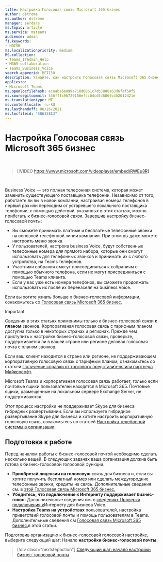 ```yaml
---
title: Настройка Голосовая связь Microsoft 365 бизнес
author: dstrome
ms.author: dstrome
manager: serdars
ms.topic: article
ms.service: msteams
audience: admin
f1.keywords:
- NOCSH
ms.localizationpriority: medium
MS.collection:
- Teams_ITAdmin_Help
- M365-collaboration
- Teams_Business_Voice
search.appverid: MET150
description: Узнайте, как настроить Голосовая связь Microsoft 365 бизнес организации.
appliesto:
- Microsoft Teams
ms.openlocfilehash: eceaba6a099a718d6061c7db3888a63d6faf50f5
ms.sourcegitcommit: 556fffc96729150efcc04cd5d6069c402012421e
ms.translationtype: MT
ms.contentlocale: ru-RU
ms.lasthandoff: 08/26/2021
ms.locfileid: "58635813"
---
```

# <a name="set-up-microsoft-365-business-voice"></a>Настройка Голосовая связь Microsoft 365 бизнес

</br>

> [!VIDEO https://www.microsoft.com/videoplayer/embed/RWEu8R]  

</br>

Business Voice — это полная телефонная система, которая может заменить существующего поставщика телефонии. Независимо от того, работаете ли вы в новой компании, настраивая номера телефонов в первый раз или переходим от устаревшего локального поставщика телефонии, с помощью действий, указанных в этих статьях, можно прибегать к бизнес-голосовой связи. Завершив настройку бизнес-голосовой почты:

* Вы сможете принимать платные и бесплатные телефонные звонки на основной телефонной линии компании. При этом вы даже можете настроить меню звонка.
* У пользователей, настроив business Voice, будут собственные телефонные номера для прямого набора, которые они смогут использовать для телефонных звонков и принимать их с любого устройства, на Teams телефонов.
* Участники собрания смогут присоединяться к собраниям с помощью обычного телефона, если не могут присоединиться с помощью Teams клиента.
* Если у вас уже есть номера телефонов, вы сможете продолжать использовать их после их перенаселя на business Voice.

Если вы хотите узнать больше о бизнес-голосовой информации, ознакомьтесь со [Голосовая связь Microsoft 365 бизнес.](whats-business-voice.md)

> [!IMPORTANT]
> Сведения в этих статьях применимы только к бизнес-голосовой связи **с планом** звонков. Корпоративная голосовая связь с тарифным планом доступна только в некоторых странах и регионах. Прежде чем приступить к [](country-region-availability.md) настройке бизнес-голосовой связи, проверьте, поддерживается ли в вашей стране или регионе деловая голосовая почта с планом звонков.
>
> Если ваш клиент находится в стране или регионе, не поддерживающем корпоративную голосовую связь с тарифным планом, ознакомьтесь со статьей [Получение справки от торгового представителя или партнера Майкрософт](reseller-partner-support.md).
>
> Microsoft Teams и корпоративная голосовая связь работает, только если почтовые ящики пользователей находятся в Microsoft 365.  Почтовые ящики, размещенные на локальном сервере Exchange Server, не поддерживаются.
>
> Этот процесс настройки не поддерживает Skype для бизнеса гибридных развертывании. Если вы используете гибридное развертывание Skype для бизнеса и хотите настроить корпоративную голосовую связь, ознакомьтесь со статьей [Настройка телефонной системы в организации](../setting-up-your-phone-system.md).

## <a name="before-you-begin"></a>Подготовка к работе

Перед началом работы с бизнес-голосовой почтой необходимо сделать несколько вещей. В следующих задачах ваша организация должна быть готова к бизнес-голосовой голосовой функции.

* **Приобретай лицензии на голосовую** связь для бизнеса и, если вы хотите получить бесплатный номер или сделать междугородние телефонные звонки, кредиты на связь. Дополнительные сведения см. в [этой Голосовая связь Microsoft 365 бизнес.](what-to-buy.md)
* **Убедитесь, что подключение к Интернету поддерживает бизнес-голос.** Дополнительные сведения см. в [сведениях Проверка подключения к](get-ready-internet.md)Интернету для бизнеса Voice.
* **Настройка Teams на устройствах** пользователей, настройка приветствий голосовой почты и помощь пользователям в Teams. Дополнительные сведения см [Голосовая связь Microsoft 365 бизнес.](prepare-users.md)в этой статьи.

Подготовив организацию к бизнес-голосовой голосовой настройке, выберите следующий шаг: Начало **настройки бизнес-голосовой почты.**

> [!div class="nextstepaction"]
> [Следующий шаг: начало настройки бизнес-голосовой почты](set-up-emergency-locations.md)
